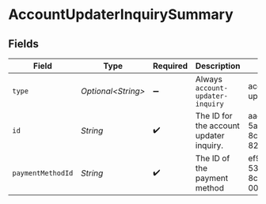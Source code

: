 # AccountUpdaterInquirySummary


## Fields

| Field                                   | Type                                    | Required                                | Description                             | Example                                 |
| --------------------------------------- | --------------------------------------- | --------------------------------------- | --------------------------------------- | --------------------------------------- |
| `type`                                  | *Optional\<String>*                     | :heavy_minus_sign:                      | Always `account-updater-inquiry`        | account-updater-inquiry                 |
| `id`                                    | *String*                                | :heavy_check_mark:                      | The ID for the account updater inquiry. | aadb3ea8-5ad6-408b-8c3d-82da77c8d619    |
| `paymentMethodId`                       | *String*                                | :heavy_check_mark:                      | The ID of the payment method            | ef9496d8-53a5-4aad-8ca2-00eb68334389    |